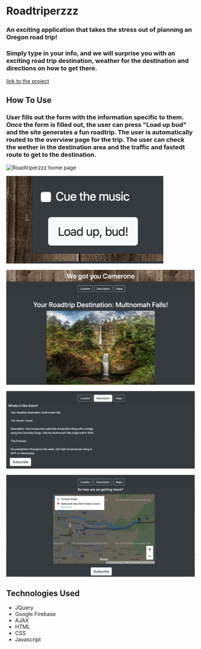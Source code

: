 # Roadtriperzzz
### An exciting application that takes the stress out of planning an Oregon road trip!
### Simply type in your info, and we will surprise you with an exciting road trip destination, weather for the destination and directions on how to get there.
[link to the project](https://volksrat71.github.io/project-1/project-1/index.html)

## How To Use
### User fills out the form with the information specific to them.  Once the form is filled out, the user can press "Load up bud" and the site generates a fun roadtrip.  The user is automatically routed to the overview page for the trip. The user can check the wether in the destination area and the traffic and fastedt route to get to the destination. 

![Roadtriperzzz home page](/project-1/assets/images/readme_images/landing_page.png)

![Load Up Bud](/project-1/assets/images/readme_images/loadupbud.png)

![Destination page](/project-1/assets/images/readme_images/destination.png)

![Destination weather](/project-1/assets/images/readme_images/weather.png)

![Destination Traffic](/project-1/assets/images/readme_images/traffic.png)
## Technologies Used
* JQuery
* Google Firebase
* AJAX
* HTML
* CSS
* Javascript
